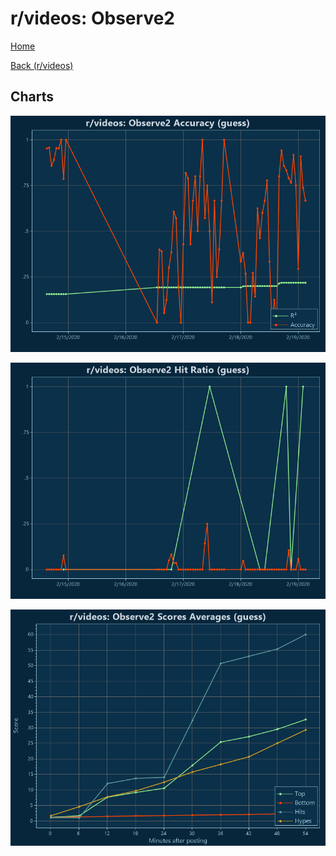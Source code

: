 # r/videos: Observe2

[Home](../../index.md)

[Back (r/videos)](../guess_videos.md)

## Charts

![r/videos R² (guess)](../../images/models/guess_videos_Observe2_Accuracy.png "r/videos R² (guess)")

![r/videos Hit Ratio (guess)](../../images/models/guess_videos_Observe2_HitRatio.png "r/videos Hit Ratio (guess)")

![r/videos Score Averages (guess)](../../images/models/guess_videos_Observe2_Scores.png "r/videos Score Averages (guess)")

